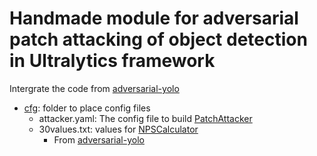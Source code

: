 # Handmade module for adversarial patch attacking of object detection in Ultralytics framework

Intergrate the code from [adversarial-yolo](https://gitlab.com/EAVISE/adversarial-yolo.git) 

- [cfg](./cfg): folder to place config files
  - attacker.yaml: The config file to build [PatchAttacker](./attacker.py#L15)
  - 30values.txt: values for [NPSCalculator](./loss.py#L116)
    - From [adversarial-yolo](https://gitlab.com/EAVISE/adversarial-yolo.git)